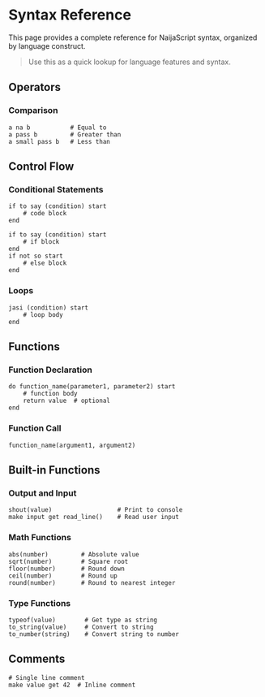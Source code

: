 # Syntax Reference

This page provides a complete reference for NaijaScript syntax, organized by language construct.

> Use this as a quick lookup for language features and syntax.

## Operators

### Comparison

```naijascript
a na b           # Equal to
a pass b         # Greater than
a small pass b   # Less than
```

## Control Flow

### Conditional Statements

```naijascript
if to say (condition) start
    # code block
end

if to say (condition) start
    # if block
end
if not so start
    # else block
end
```

### Loops

```naijascript
jasi (condition) start
    # loop body
end
```

## Functions

### Function Declaration

```naijascript
do function_name(parameter1, parameter2) start
    # function body
    return value  # optional
end
```

### Function Call

```naijascript
function_name(argument1, argument2)
```

## Built-in Functions

### Output and Input

```naijascript
shout(value)                  # Print to console
make input get read_line()    # Read user input
```

### Math Functions

```naijascript
abs(number)         # Absolute value
sqrt(number)        # Square root
floor(number)       # Round down
ceil(number)        # Round up
round(number)       # Round to nearest integer
```

### Type Functions

```naijascript
typeof(value)        # Get type as string
to_string(value)     # Convert to string
to_number(string)    # Convert string to number
```

## Comments

```naijascript
# Single line comment
make value get 42  # Inline comment
```
